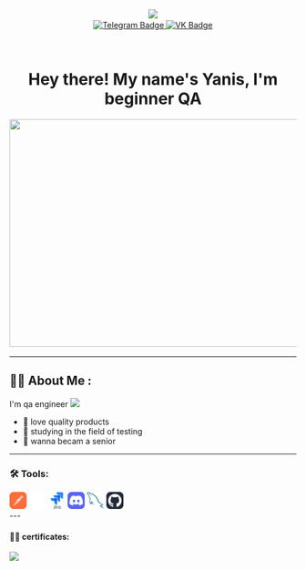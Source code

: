 <div id="header" align="center">
    <img src="https://user-images.githubusercontent.com/74038190/235224431-e8c8c12e-6826-47f1-89fb-2ddad83b3abf.gif" width="200"/>
</div>
<div id="badges" align="center">
    <a href="https://t.me/Yannift">
        <img src="https://img.shields.io/badge/Telegram-blue?style=for-the-badge&logo=telegram&logoColor=white" alt="Telegram Badge"/>
    </a>
    <a href="https://vk.com/yourmaker97">
        <img src="https://img.shields.io/badge/VK-blue?style=for-the-badge&logo=VK&logoColor=white" alt="VK Badge"/>
    </a>
    <a> <p>
        <img src="https://komarev.com/ghpvc/?username=Yannift&style=flat-square&color=blue" alt=""/>
	<h1>
            Hey there! My name's Yanis, I'm beginner QA 
        </h1>    
    </a> </p>
</div>
<div align="center">
  <img src="https://user-images.githubusercontent.com/74038190/264141683-8aa99f6c-267d-4977-9cd3-1a4c11675863.gif" width="550" height="400"/>
</div>

---

## :man_technologist: About Me :
I'm qa engineer <img src="https://media.giphy.com/media/WUlplcMpOCEmTGBtBW/giphy.gif" width="30"> 
- 💟 love quality products
- 🍃 studying in the field of testing
- 🍅 wanna becam a senior

---

### :hammer_and_wrench: Tools:
<div>
    <img src="https://github.com/tandpfun/skill-icons/blob/main/icons/Postman.svg" width="30"/>
    <img src="https://github.com/ChromeDevTools/devtools-logo/blob/master/logos/svg/chrome-devtools-square-responsive.svg" width="30"/>
    <img src="https://github.com/devicons/devicon/blob/master/icons/jira/jira-original-wordmark.svg?ysclid=loztxnvpku525885675" width="30"/>
    <img src="https://github.com/tandpfun/skill-icons/blob/main/icons/Discord.svg" width="30"/>
    <img src="https://github.com/devicons/devicon/blob/master/icons/mysql/mysql-original.svg" width="30"/>
    <img src="https://github.com/tandpfun/skill-icons/blob/main/icons/Github-Dark.svg" width="30"/>
</div>
---

#### 👨‍🎓 certificates:
<div>
    <img src="https://sedtest-school.ru/wp-content/uploads/2023/10/yanis-chakuridis.png" width="300">
</div>
